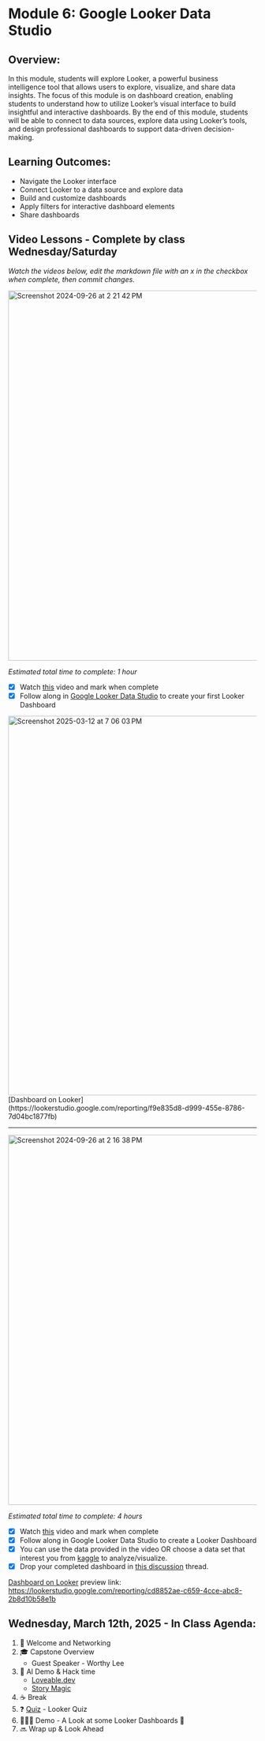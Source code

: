 # Module 6: Google Looker Data Studio 

## Overview:

In this module, students will explore Looker, a powerful business intelligence tool that allows users to explore, visualize, and share data insights. The focus of this module is on dashboard creation, enabling students to understand how to utilize Looker’s visual interface to build insightful and interactive dashboards. By the end of this module, students will be able to connect to data sources, explore data using Looker’s tools, and design professional dashboards to support data-driven decision-making.

## Learning Outcomes: 

- Navigate the Looker interface
- Connect Looker to a data source and explore data
- Build and customize dashboards
- Apply filters for interactive dashboard elements
- Share dashboards 

## Video Lessons - Complete by class Wednesday/Saturday

_Watch the videos below, edit the markdown file with an x in the checkbox when complete, then commit changes._

<img width="750" alt="Screenshot 2024-09-26 at 2 21 42 PM" src="https://github.com/user-attachments/assets/760a1cad-df07-470a-b134-620873e239c9">

_Estimated total time to complete: 1 hour_

- [x] Watch [this](https://youtu.be/AaiPFcBDgtk?si=e9VhNCEiZauixPNh&t=1) video and mark when complete
- [x] Follow along in [Google Looker Data Studio](https://lookerstudio.google.com/) to create your first Looker Dashboard
<img width="769" alt="Screenshot 2025-03-12 at 7 06 03 PM" src="https://github.com/user-attachments/assets/f6371a81-4055-4635-a1b1-1b27ad977b9e" />
[Dashboard on Looker](https://lookerstudio.google.com/reporting/f9e835d8-d999-455e-8786-7d04bc1877fb)



----

<img width="750" alt="Screenshot 2024-09-26 at 2 16 38 PM" src="https://github.com/user-attachments/assets/f566947c-619e-4481-9f98-1d161dcd1aa5">

_Estimated total time to complete: 4 hours_

- [x] Watch [this](https://www.youtube.com/watch?v=dsAVSsdYC10&t=1s) video and mark when complete
- [x] Follow along in Google Looker Data Studio to create a Looker Dashboard
- [x] You can use the data provided in the video OR choose a data set that interest you from [kaggle](https://www.kaggle.com/datasets) to analyze/visualize.  
- [x] Drop your completed dashboard in [this discussion](https://github.com/Tech-Moms/data-analytics-winter-2025/discussions/180) thread.   

[Dashboard on Looker](<img width="602" alt="Screenshot 2025-03-15 at 7 01 58 PM" src="https://github.com/user-attachments/assets/ea0abf7c-fd54-4dc3-bfd7-9c6a7e654ce6" />)
preview link: https://lookerstudio.google.com/reporting/cd8852ae-c659-4cce-abc8-2b8d10b58e1b


## Wednesday, March 12th, 2025 - In Class Agenda: 

1. 💃 Welcome and Networking 
2. 🎓 Capstone Overview
   * Guest Speaker - Worthy Lee 
3. 🤖 AI Demo & Hack time  
    * [Loveable.dev](Loveable.dev)
    * [Story Magic](https://lovable.dev/projects/e581faca-7bca-42a7-8e0a-25bdb8c7ca39)  
3. ☕️ Break
4. ❓ [Quiz]() - Looker Quiz
5. 👩🏻‍🏫 Demo - A Look at some Looker Dashboards 👀
6. 🔜 Wrap up & Look Ahead 
